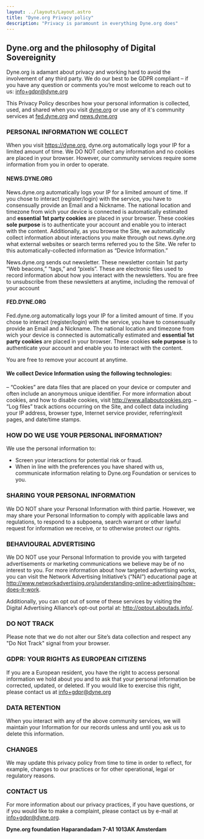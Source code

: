 ```yaml
---
layout: ../layouts/Layout.astro
title: "Dyne.org Privacy policy"
description: "Privacy is paramount in everything Dyne.org does"
---
```


## Dyne.org and the philosophy of Digital Sovereignity

Dyne.org is adamant about privacy and working hard to avoid the involvement of any third party. We do our best to be GDPR compliant – if you have any question or comments you’re most welcome to reach out to us: [info+gdpr@dyne.org](mailto:info+gdpr@dyne.org)

This Privacy Policy describes how your personal information is collected, used, and shared when you visit [dyne.org](https://dyne.org) or use any of it's community services at [fed.dyne.org](https://fed.dyne.or) and [news.dyne.org](https://news.dyne.org)

### PERSONAL INFORMATION WE COLLECT
When you visit https://dyne.org, dyne.org automatically logs your IP for a limited amount of time. We DO NOT collect any information and no cookies are placed in your browser. However, our community services require some information from you in order to operate.

#### NEWS.DYNE.ORG 
News.dyne.org automatically logs your IP for a limited amount of time. If you chose to interact (register/login) with the service, you have to consensually provide an Email and a Nickname. The national location and timezone from wich your device is connected is automatically estimated and **essential 1st party cookies** are placed in your browser. These cookies **sole purpose** is to authenticate your account and enable you to interact with the content. Additionally, as you browse the Site, we automatically collect information about interactions you make through out news.dyne.org what external websites or search terms referred you to the Site. We refer to this automatically-collected information as “Device Information.”

News.dyne.org sends out newsletter. These newsletter contain 1st party “Web beacons,” “tags,” and “pixels”. These are electronic files used to record information about how you interact with the newsletters. You are free to unsubscribe from these newsletters at anytime, including the removal of your account

#### FED.DYNE.ORG
Fed.dyne.org automatically logs your IP for a limited amount of time. If you chose to interact (register/login) with the service, you have to consensually provide an Email and a Nickname. The national location and timezone from wich your device is connected is automatically estimated and **essential 1st party cookies** are placed in your browser. These cookies **sole purpose** is to authenticate your account and enable you to interact with the content.

You are free to remove your account at anytime.

#### We collect Device Information using the following technologies:

– “Cookies” are data files that are placed on your device or computer and often include an anonymous unique identifier. For more information about cookies, and how to disable cookies, visit http://www.allaboutcookies.org.
– “Log files” track actions occurring on the Site, and collect data including your IP address, browser type, Internet service provider, referring/exit pages, and date/time stamps.

### HOW DO WE USE YOUR PERSONAL INFORMATION?

We use the personal information to:
- Screen your interactions for potential risk or fraud.
- When in line with the preferences you have shared with us, communicate information relating to Dyne.org Foundation or services to you.

### SHARING YOUR PERSONAL INFORMATION

We DO NOT share your Personal Information with third partie. However, we may share your Personal Information to comply with applicable laws and regulations, to respond to a subpoena, search warrant or other lawful request for information we receive, or to otherwise protect our rights.

### BEHAVIOURAL ADVERTISING

We DO NOT use your Personal Information to provide you with targeted advertisements or marketing communications we believe may be of no interest to you. For more information about how targeted advertising works, you can visit the Network Advertising Initiative’s (“NAI”) educational page at http://www.networkadvertising.org/understanding-online-advertising/how-does-it-work.

Additionally, you can opt out of some of these services by visiting the Digital Advertising Alliance’s opt-out portal at: http://optout.aboutads.info/.

### DO NOT TRACK
Please note that we do not alter our Site’s data collection and respect any "Do Not Track" signal from your browser.

### GDPR: YOUR RIGHTS AS EUROPEAN CITIZENS
If you are a European resident, you have the right to access personal information we hold about you and to ask that your personal information be corrected, updated, or deleted. If you would like to exercise this right, please contact us at info+gdpr@dyne.org

### DATA RETENTION
When you interact with any of the above community services, we will maintain your Information for our records unless and until you ask us to delete this information.

### CHANGES
We may update this privacy policy from time to time in order to reflect, for example, changes to our practices or for other operational, legal or regulatory reasons.

### CONTACT US
For more information about our privacy practices, if you have questions, or if you would like to make a complaint, please contact us by e-mail at info+gdpr@dyne.org.

**Dyne.org foundation**
**Haparandadam 7-A1**
**1013AK Amsterdam**
